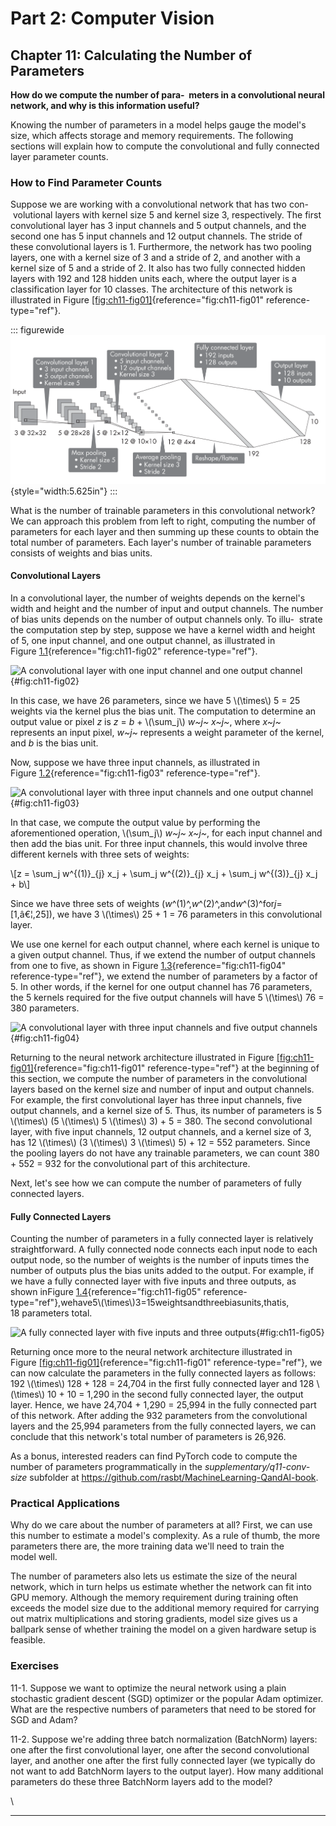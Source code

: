 







# Part 2: Computer Vision [](#part-2-computer-vision)

## Chapter 11: Calculating the Number of Parameters [](#chapter-11-calculating-the-number-of-parameters)



**How do we compute the number of para-  meters in a convolutional
neural network, and why is this information useful?**

Knowing the number of parameters in a model helps gauge the model's
size, which affects storage and memory requirements. The following
sections will explain how to compute the convolutional and fully
connected layer parameter counts.

### How to Find Parameter Counts [](#how-to-find-parameter-counts)

Suppose we are working with a convolutional network that has two con-
 volutional layers with kernel size 5 and kernel size 3, respectively.
The first convolutional layer has 3 input channels and 5 output
channels, and the second one has 5 input channels and 12 output
channels. The stride of these convolutional layers is 1. Furthermore,
the network has two pooling layers, one with a kernel size of 3 and a
stride of 2, and another with a kernel size of 5 and a stride of 2. It
also has two fully connected hidden layers with 192 and 128 hidden units
each, where the output layer is a classification layer for 10 classes.
The architecture of this network is illustrated in
Figure [\[fig:ch11-fig01\]](#fig:ch11-fig01){reference="fig:ch11-fig01"
reference-type="ref"}.

::: figurewide
![image](../images/ch11-fig01.png){style="width:5.625in"}
:::

What is the number of trainable parameters in this convolutional
network? We can approach this problem from left to right, computing the
number of parameters for each layer and then summing up these counts to
obtain the total number of parameters. Each layer's number of
trainable parameters consists of weights and bias units.

#### Convolutional Layers [](#convolutional-layers)

In a convolutional layer, the number of weights depends on the
kernel's width and height and the number of input and output channels.
The number of bias units depends on the number of output channels only.
To illu-  strate the computation step by step, suppose we have a kernel
width and height of 5, one input channel, and one output channel, as
illustrated in Figure [1.1](#fig:ch11-fig02){reference="fig:ch11-fig02"
reference-type="ref"}.

![A convolutional layer with one input\
channel and one output
channel](../images/ch11-fig02.png){#fig:ch11-fig02}

In this case, we have 26 parameters, since we have 5 \\(\\times\\) 5 =
25 weights via the kernel plus the bias unit. The computation to
determine an output value or pixel *z* is *z* = *b* + \\(\\sum_j\\)
*w~j~* *x~j~*, where *x~j~* represents an input pixel, *w~j~* represents
a weight parameter of the kernel, and *b* is the bias unit.

Now, suppose we have three input channels, as illustrated in
Figure [1.2](#fig:ch11-fig03){reference="fig:ch11-fig03"
reference-type="ref"}.

![A convolutional layer with three\
input channels and one output
channel](../images/ch11-fig03.png){#fig:ch11-fig03}

In that case, we compute the output value by performing the
aforementioned operation, \\(\\sum_j\\) *w~j~ x~j~*, for each input
channel and then add the bias unit. For three input channels, this would
involve three different kernels with three sets of weights:

\\\[z = \\sum_j w\^{(1)}\_{j} x_j + \\sum_j w\^{(2)}\_{j} x_j + \\sum_j
w\^{(3)}\_{j} x_j + b\\\]

Since we have three sets of weights
(*w*^(1)^,*w*^(2)^,and*w*^(3)^for*j*=\[1,â€¦,25\]), we have 3
\\(\\times\\) 25 + 1 = 76 parameters in this convolutional layer.

We use one kernel for each output channel, where each kernel is unique
to a given output channel. Thus, if we extend the number of output
channels from one to five, as shown in
Figure [1.3](#fig:ch11-fig04){reference="fig:ch11-fig04"
reference-type="ref"}, we extend the number of parameters by a factor of
5. In other words, if the kernel for one output channel has 76
parameters, the 5 kernels required for the five output channels will
have 5 \\(\\times\\) 76 = 380 parameters.

![A convolutional layer with three input channels\
and five output channels](../images/ch11-fig04.png){#fig:ch11-fig04}

Returning to the neural network architecture illustrated in
Figure [\[fig:ch11-fig01\]](#fig:ch11-fig01){reference="fig:ch11-fig01"
reference-type="ref"} at the beginning of this section, we compute the
number of parameters in the convolutional layers based on the kernel
size and number of input and output channels. For example, the first
convolutional layer has three input channels, five output channels, and
a kernel size of 5. Thus, its number of parameters is 5 \\(\\times\\) (5
\\(\\times\\) 5 \\(\\times\\) 3) + 5 = 380. The second convolutional
layer, with five input channels, 12 output channels, and a kernel size
of 3, has 12 \\(\\times\\) (3 \\(\\times\\) 3 \\(\\times\\) 5) + 12 =
552 parameters. Since the pooling layers do not have any trainable
parameters, we can count 380 + 552 = 932 for the convolutional part of
this architecture.

Next, let's see how we can compute the number of parameters of fully
connected layers.

#### Fully Connected Layers [](#fully-connected-layers)

Counting the number of parameters in a fully connected layer is
relatively straightforward. A fully connected node connects each input
node to each output node, so the number of weights is the number of
inputs times the number of outputs plus the bias units added to the
output. For example, if we have a fully connected layer with five inputs
and three outputs, as shown
inFigure [1.4](#fig:ch11-fig05){reference="fig:ch11-fig05"
reference-type="ref"},wehave5\\(\\times\\)3=15weightsandthreebiasunits,thatis,
18 parameters total.

![A fully connected layer\
with five inputs and three
outputs](../images/ch11-fig05.png){#fig:ch11-fig05}

Returning once more to the neural network architecture illustrated in
Figure [\[fig:ch11-fig01\]](#fig:ch11-fig01){reference="fig:ch11-fig01"
reference-type="ref"}, we can now calculate the parameters in the fully
connected layers as follows: 192 \\(\\times\\) 128 + 128 = 24,704 in the
first fully connected layer and 128 \\(\\times\\) 10 + 10 = 1,290 in the
second fully connected layer, the output layer. Hence, we have 24,704 +
1,290 = 25,994 in the fully connected part of this network. After adding
the 932 parameters from the convolutional layers and the 25,994
parameters from the fully connected layers, we can conclude that this
network's total number of parameters is 26,926.

As a bonus, interested readers can find PyTorch code to compute the
number of parameters programmatically in the
*supplementary/q11-conv-size* subfolder at
<https://github.com/rasbt/MachineLearning-QandAI-book>.

### Practical Applications [](#practical-applications)

Why do we care about the number of parameters at all? First, we can use
this number to estimate a model's complexity. As a rule of thumb, the
more parameters there are, the more training data we'll need to train
the model well.

The number of parameters also lets us estimate the size of the neural
network, which in turn helps us estimate whether the network can fit
into GPU memory. Although the memory requirement during training often
exceeds the model size due to the additional memory required for
carrying out matrix multiplications and storing gradients, model size
gives us a ballpark sense of whether training the model on a given
hardware setup is feasible.

### Exercises [](#exercises)

11-1. Suppose we want to optimize the neural network using a plain
stochastic gradient descent (SGD) optimizer or the popular Adam
optimizer. What are the respective numbers of parameters that need to be
stored for SGD and Adam?

11-2. Suppose we're adding three batch normalization (BatchNorm)
layers: one after the first convolutional layer, one after the second
convolutional layer, and another one after the first fully connected
layer (we typically do not want to add BatchNorm layers to the output
layer). How many additional parameters do these three BatchNorm layers
add to the model?

\

------------------------------------------------------------------------

